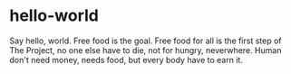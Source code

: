 # hello-world
Say hello, world. Free food is the goal. Free food for all is the first step of The Project, no one else have to die, not for hungry, neverwhere. Human don't need money, needs food, but every body have to earn it.
